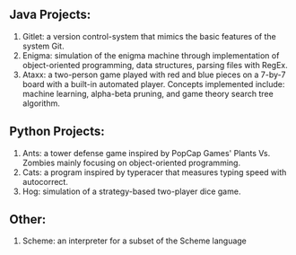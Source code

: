 ## Java Projects: 
1. Gitlet: a version control-system that mimics the basic features of the system Git. 
2. Enigma: simulation of the enigma machine through implementation of object-oriented programming, data structures, parsing files with RegEx.
3. Ataxx: a two-person game played with red and blue pieces on a 7-by-7 board with a built-in automated player. Concepts implemented include: machine learning, alpha-beta pruning, and game theory search tree algorithm.

## Python Projects:
1. Ants: a tower defense game inspired by PopCap Games' Plants Vs. Zombies mainly focusing on object-oriented programming. 
2. Cats: a program inspired by typeracer that measures typing speed with autocorrect.
3. Hog: simulation of a strategy-based two-player dice game. 

## Other: 
1. Scheme: an interpreter for a subset of the Scheme language
